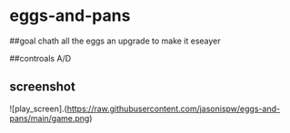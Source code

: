 # eggs-and-pans

##goal
chath all the eggs an upgrade to make it eseayer

##controals
A/D 

## screenshot

![play_screen].(https://raw.githubusercontent.com/jasonispw/eggs-and-pans/main/game.png)
